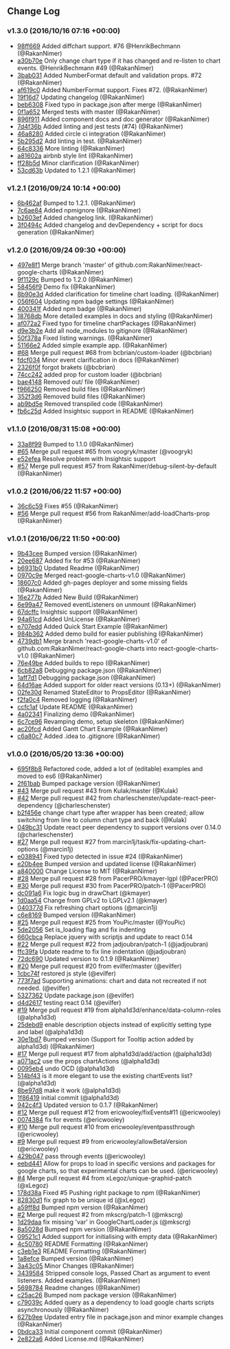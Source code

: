 ## Change Log

### v1.3.0 (2016/10/16 07:16 +00:00)
- [98ff669](https://github.com/RakanNimer/react-google-charts/commit/98ff669f87355cdb9e6b40c70baeaf60bd742c98) Added diffchart support. #76 @HenrikBechmann (@RakanNimer)
- [a30b70e](https://github.com/RakanNimer/react-google-charts/commit/a30b70e80e1c727b71c9741d3aa8788eafe79463) Only change chart type if it has changed and re-listen to chart events. @HenrikBechmann #49 (@RakanNimer)
- [3bab031](https://github.com/RakanNimer/react-google-charts/commit/3bab0310a806b0c041f6077b37cc0293f70a6fe2) Added NumberFormat default and validation props. #72 (@RakanNimer)
- [af619c0](https://github.com/RakanNimer/react-google-charts/commit/af619c0441ac202d78a6e29a258907554f2fce79) Added NumberFormat support. Fixes #72. (@RakanNimer)
- [19f16d7](https://github.com/RakanNimer/react-google-charts/commit/19f16d7d9b1c8e9b64f71b2825ed84740d2e209a) Updating changelog (@RakanNimer)
- [beb6308](https://github.com/RakanNimer/react-google-charts/commit/beb630854e4e136f313e4b4c2236a3a5df9099dd) Fixed typo in package.json after merge (@RakanNimer)
- [0f1a652](https://github.com/RakanNimer/react-google-charts/commit/0f1a652b5c563a53405a9958f92acd8737f215d3) Merged tests with master (@RakanNimer)
- [896f911](https://github.com/RakanNimer/react-google-charts/commit/896f911a90be61a36b5172ca5a8ed98145eec53e) Added component docs and doc generator (@RakanNimer)
- [7d4f36b](https://github.com/RakanNimer/react-google-charts/commit/7d4f36b69618f7d4a8143189f14b3a20a39897eb) Added linting and jest tests (#74) (@RakanNimer)
- [46a8280](https://github.com/RakanNimer/react-google-charts/commit/46a8280c5b81dd518be57f1ebf253fdcf63f42e5) Added circle ci integration (@RakanNimer)
- [5b295d2](https://github.com/RakanNimer/react-google-charts/commit/5b295d2fb12ab7c869ef1fb16a0cafa7b20832df) Add linting in test. (@RakanNimer)
- [64c8336](https://github.com/RakanNimer/react-google-charts/commit/64c833640bd64475e894221914451d1ed731ff06) More linting (@RakanNimer)
- [a81602a](https://github.com/RakanNimer/react-google-charts/commit/a81602af076cf2123d66d7d7c8304dc5be323b25) airbnb style lint (@RakanNimer)
- [ff28b5d](https://github.com/RakanNimer/react-google-charts/commit/ff28b5d9f1cf87af0632963137ea13b9071d95cd) Minor clarification (@RakanNimer)
- [53cd63b](https://github.com/RakanNimer/react-google-charts/commit/53cd63b2b8bf85b7b89a36a8b537417753ee765f) Updated to 1.2.1 (@RakanNimer)

### v1.2.1 (2016/09/24 10:14 +00:00)
- [6b462af](https://github.com/RakanNimer/react-google-charts/commit/6b462af854f9ea504e02512206a5c5f2823624ee) Bumped to 1.2.1. (@RakanNimer)
- [7c6ae84](https://github.com/RakanNimer/react-google-charts/commit/7c6ae84c8be9548e8c6f22aa8025564005596a32) Added npmignore (@RakanNimer)
- [b2603ef](https://github.com/RakanNimer/react-google-charts/commit/b2603efdec608645823e90953f06e499c0901507) Added changelog link. (@RakanNimer)
- [3f0494c](https://github.com/RakanNimer/react-google-charts/commit/3f0494c70fa545bbafab247ed6c3ffca690f83b4) Added changelog and devDependency + script for docs generation (@RakanNimer)

### v1.2.0 (2016/09/24 09:30 +00:00)
- [497e8f1](https://github.com/RakanNimer/react-google-charts/commit/497e8f183cf59ceef92573ecce870b5e184cf193) Merge branch 'master' of github.com:RakanNimer/react-google-charts (@RakanNimer)
- [9f1129c](https://github.com/RakanNimer/react-google-charts/commit/9f1129c5fb39661a92aa3fd6b2e5fcf42bfe1327) Bumped to 1.2.0 (@RakanNimer)
- [58456f9](https://github.com/RakanNimer/react-google-charts/commit/58456f91d72f9d13f8d585a39670d19ad7ba87f6) Demo fix (@RakanNimer)
- [8b90e3d](https://github.com/RakanNimer/react-google-charts/commit/8b90e3d6474b510c2341612f23102578e2eee4e0) Added clarification for timeline chart loading. (@RakanNimer)
- [056f604](https://github.com/RakanNimer/react-google-charts/commit/056f6042da2d0c7c1a1890d8e9b9e4bd44d8a189) Updating npm badge settings (@RakanNimer)
- [400341f](https://github.com/RakanNimer/react-google-charts/commit/400341f6dc7eaede1c19df3a1685b05d06c4f759) Added npm badge (@RakanNimer)
- [18768db](https://github.com/RakanNimer/react-google-charts/commit/18768db69e99a8c0b1ed9c1980dec6ff818f250e) More detailed examples in docs and styling (@RakanNimer)
- [af072a2](https://github.com/RakanNimer/react-google-charts/commit/af072a2acee43d0fb9dbac61f437030466a824a3) Fixed typo for timeline chartPackages (@RakanNimer)
- [d9e3b2e](https://github.com/RakanNimer/react-google-charts/commit/d9e3b2e28aabbaa03f933b772c08bbada5ae9ea2) Add all node_modules to gitignore (@RakanNimer)
- [50f378a](https://github.com/RakanNimer/react-google-charts/commit/50f378a57bf2d102f494eaf1f2bf06d81d609325) Fixed listing warnings. (@RakanNimer)
- [51166e2](https://github.com/RakanNimer/react-google-charts/commit/51166e2b57dc05b43a95db7d63cb000bb87ab966) Added simple example app. (@RakanNimer)
- [#68](https://github.com/RakanNimer/react-google-charts/pull/68) Merge pull request #68 from bcbrian/custom-loader (@bcbrian)
- [fdcf034](https://github.com/RakanNimer/react-google-charts/commit/fdcf034c3586e64cc006b019e35ab5687aedc484) Minor event clarification in docs (@RakanNimer)
- [2326f0f](https://github.com/RakanNimer/react-google-charts/commit/2326f0f4f0f645f636b127f409617a9b88037ae4) forgot brakets (@bcbrian)
- [74cc242](https://github.com/RakanNimer/react-google-charts/commit/74cc242008a86e53ec9b2f14d5f04706fb98a34b) added prop for custom loader (@bcbrian)
- [bae4148](https://github.com/RakanNimer/react-google-charts/commit/bae4148caa3d652ae3ea46b3091fe4ea8605ba7f) Removed out/ file (@RakanNimer)
- [f966250](https://github.com/RakanNimer/react-google-charts/commit/f9662504854b5acc89fec8c371cbc4c4c1341eb6) Removed build files (@RakanNimer)
- [352f3d6](https://github.com/RakanNimer/react-google-charts/commit/352f3d650937eecc0cf42db5a74586f008f6df42) Removed build files (@RakanNimer)
- [ab9bd5e](https://github.com/RakanNimer/react-google-charts/commit/ab9bd5e93f3a6b7a7c558401d254fa24a7156a7d) Removed transpiled code (@RakanNimer)
- [fb6c25d](https://github.com/RakanNimer/react-google-charts/commit/fb6c25d2d20738c6b86523152a3e9ae05f8c24c0) Added Insightsic support in README (@RakanNimer)

### v1.1.0 (2016/08/31 15:08 +00:00)
- [33a8f99](https://github.com/RakanNimer/react-google-charts/commit/33a8f992d1d758f2a8920030c5d52b15494c9721) Bumped to 1.1.0 (@RakanNimer)
- [#65](https://github.com/RakanNimer/react-google-charts/pull/65) Merge pull request #65 from voogryk/master (@voogryk)
- [e52efea](https://github.com/RakanNimer/react-google-charts/commit/e52efea8a3fa98ca224fb06cac139f8814687ded) Resolve problem with Insightsic support
- [#57](https://github.com/RakanNimer/react-google-charts/pull/57) Merge pull request #57 from RakanNimer/debug-silent-by-default (@RakanNimer)

### v1.0.2 (2016/06/22 11:57 +00:00)
- [36c6c59](https://github.com/RakanNimer/react-google-charts/commit/36c6c59db34312a8e17f3e71d2936d36fcf6ba01) Fixes #55 (@RakanNimer)
- [#56](https://github.com/RakanNimer/react-google-charts/pull/56) Merge pull request #56 from RakanNimer/add-loadCharts-prop (@RakanNimer)

### v1.0.1 (2016/06/22 11:50 +00:00)
- [9b43cee](https://github.com/RakanNimer/react-google-charts/commit/9b43cee7a373f0ef55d33fed0b4d7e3f530e9b8a) Bumped version (@RakanNimer)
- [20ee687](https://github.com/RakanNimer/react-google-charts/commit/20ee68711d65eed99d8f86d17fc4b32cb3cb1744) Added fix for #53 (@RakanNimer)
- [b6931b0](https://github.com/RakanNimer/react-google-charts/commit/b6931b0ce6ec6baca8998c502dbee5c74667cab9) Updated Readme (@RakanNimer)
- [0970c9e](https://github.com/RakanNimer/react-google-charts/commit/0970c9ebf2ba94e9d3cef68f9a02fc00f0ecb180) Merged react-google-charts-v1.0 (@RakanNimer)
- [18607c0](https://github.com/RakanNimer/react-google-charts/commit/18607c05ac1eb158dd35fda8090fa5e9e342447c) Added gh-pages deployer and some missing fields (@RakanNimer)
- [16e277b](https://github.com/RakanNimer/react-google-charts/commit/16e277bca480e53a416e0277e3d208619c5aa25e) Added New Build (@RakanNimer)
- [6e99a47](https://github.com/RakanNimer/react-google-charts/commit/6e99a477ddc7223b67e2083c020dd51868a5632b) Removed eventListeners on unmount (@RakanNimer)
- [67dcffc](https://github.com/RakanNimer/react-google-charts/commit/67dcffc03929d0b845904c1c00664d54a19f0446) Insightsic support (@RakanNimer)
- [94a61cd](https://github.com/RakanNimer/react-google-charts/commit/94a61cddacc37fd9f8ab3cd13e67e6483a4e1412) Added UnLicense (@RakanNimer)
- [e707edd](https://github.com/RakanNimer/react-google-charts/commit/e707edd7e0175273ebdc97f9559d38bec1e182ef) Added Quick Start Example (@RakanNimer)
- [984b362](https://github.com/RakanNimer/react-google-charts/commit/984b362b7f524f39abfafcd5d10e7b4766b4f18c) Added demo build for easier publishing (@RakanNimer)
- [4739db1](https://github.com/RakanNimer/react-google-charts/commit/4739db1ca28c37601838391cea6475bd0bade960) Merge branch 'react-google-charts-v1.0' of github.com:RakanNimer/react-google-charts into react-google-charts-v1.0 (@RakanNimer)
- [76e49be](https://github.com/RakanNimer/react-google-charts/commit/76e49be19a8cae54de7cd678074c0722b43d03cb) Added builds to repo (@RakanNimer)
- [6cb82a8](https://github.com/RakanNimer/react-google-charts/commit/6cb82a89e0b63e0221519188308b4b9f50a648d5) Debugging package.json (@RakanNimer)
- [1aff7d1](https://github.com/RakanNimer/react-google-charts/commit/1aff7d1199c836bf29bf01873c186a5a4b592c08) Debugging package.json (@RakanNimer)
- [64d16ae](https://github.com/RakanNimer/react-google-charts/commit/64d16aea1bb8de8a2636b01c9b969b81b8ddf7ae) Added support for older react versions (0.13+) (@RakanNimer)
- [02fe30d](https://github.com/RakanNimer/react-google-charts/commit/02fe30d8ddcdbe7fcae0ea11e5134511b6aae978) Renamed StateEditor to PropsEditor (@RakanNimer)
- [f2fa0c4](https://github.com/RakanNimer/react-google-charts/commit/f2fa0c4da63ba0906759d9c2b70c8a8ad2f6d602) Removed logging (@RakanNimer)
- [ccfc1af](https://github.com/RakanNimer/react-google-charts/commit/ccfc1af6579fdb0168494959ab041ccdf1312d98) Update README (@RakanNimer)
- [4a02341](https://github.com/RakanNimer/react-google-charts/commit/4a02341e3c0865a7ef0450d838fbf56b9b23b81e) Finalizing demo (@RakanNimer)
- [6c7ce96](https://github.com/RakanNimer/react-google-charts/commit/6c7ce961380fb174f180d49f09cfbca766d3279a) Revamping demo, setup skeleton (@RakanNimer)
- [ac20fcd](https://github.com/RakanNimer/react-google-charts/commit/ac20fcdbf85ad5e7dc740a03fc604d65924d52b3) Added Gantt Chart Example (@RakanNimer)
- [c6a80c7](https://github.com/RakanNimer/react-google-charts/commit/c6a80c7fd6fd4aa6d5937046c221617752d9b29c) Added .idea to .gitignore (@RakanNimer)

### v1.0.0 (2016/05/20 13:36 +00:00)
- [695f8b8](https://github.com/RakanNimer/react-google-charts/commit/695f8b8e04c10753e6681c974fb1860d8d898809) Refactored code, added a lot of (editable) examples and moved to es6 (@RakanNimer)
- [2f61bab](https://github.com/RakanNimer/react-google-charts/commit/2f61baba83bee00d9a7baca635a857d67905e261) Bumped package version (@RakanNimer)
- [#43](https://github.com/RakanNimer/react-google-charts/pull/43) Merge pull request #43 from Kulak/master (@Kulak)
- [#42](https://github.com/RakanNimer/react-google-charts/pull/42) Merge pull request #42 from charleschenster/update-react-peer-dependency (@charleschenster)
- [b2f456e](https://github.com/RakanNimer/react-google-charts/commit/b2f456ec1b906bbc9fdf968e3185e26fb7a0e617) change chart type after wrapper has been created; allow switching from line to column chart type and back (@Kulak)
- [049bc31](https://github.com/RakanNimer/react-google-charts/commit/049bc311666e709627fdb29864306c9afd8ff820) Update react peer dependency to support versions over 0.14.0 (@charleschenster)
- [#27](https://github.com/RakanNimer/react-google-charts/pull/27) Merge pull request #27 from marcin1j/task/fix-updating-chart-options (@marcin1j)
- [e038941](https://github.com/RakanNimer/react-google-charts/commit/e03894140612acab3979da81d89de5c49fa668aa) Fixed typo detected in issue #24 (@RakanNimer)
- [e20b4ee](https://github.com/RakanNimer/react-google-charts/commit/e20b4eeb7ddd79608940b1d71408cc9df26182e8) Bumped version and updated license (@RakanNimer)
- [a840000](https://github.com/RakanNimer/react-google-charts/commit/a840000942a00b187b466c6ee647eeda8f093d1b) Change License to MIT (@RakanNimer)
- [#28](https://github.com/RakanNimer/react-google-charts/pull/28) Merge pull request #28 from PacerPRO/kmayer-lgpl (@PacerPRO)
- [#30](https://github.com/RakanNimer/react-google-charts/pull/30) Merge pull request #30 from PacerPRO/patch-1 (@PacerPRO)
- [dc091a6](https://github.com/RakanNimer/react-google-charts/commit/dc091a661377934db369829e7580feb0d5c4fc09) Fix logic bug in drawChart (@kmayer)
- [1d0aa54](https://github.com/RakanNimer/react-google-charts/commit/1d0aa54687b7f7e621fa2a7329c46b930a31fcd6) Change from GPLv2 to LGPLv2.1 (@kmayer)
- [040377d](https://github.com/RakanNimer/react-google-charts/commit/040377d06b536a9738d7c6d62480dca2feb3e4c5) Fix refreshing chart options (@marcin1j)
- [c6e8169](https://github.com/RakanNimer/react-google-charts/commit/c6e8169811d25738d816f22c0ddd2302e08add43) Bumped version (@RakanNimer)
- [#25](https://github.com/RakanNimer/react-google-charts/pull/25) Merge pull request #25 from YouPic/master (@YouPic)
- [5de2056](https://github.com/RakanNimer/react-google-charts/commit/5de2056c89c586193ad0d7b8aa01302dca122798) Set is_loading flag and fix indenting
- [660cbca](https://github.com/RakanNimer/react-google-charts/commit/660cbca8f784f06862a767183e4550797d3995e7) Replace jquery with scriptjs and update to react 0.14
- [#22](https://github.com/RakanNimer/react-google-charts/pull/22) Merge pull request #22 from jadjoubran/patch-1 (@jadjoubran)
- [ffc39fa](https://github.com/RakanNimer/react-google-charts/commit/ffc39fab47fe067fb583ad0c6183f31dcdc6d8fd) Update readme to fix line indentation (@jadjoubran)
- [72dc690](https://github.com/RakanNimer/react-google-charts/commit/72dc6905965061f4571cd661d947a4ced2fd6561) Updated version to 0.1.9 (@RakanNimer)
- [#20](https://github.com/RakanNimer/react-google-charts/pull/20) Merge pull request #20 from evilfer/master (@evilfer)
- [1cbc74f](https://github.com/RakanNimer/react-google-charts/commit/1cbc74f6a591a4fefe84af5f0f31a81e94d52a83) restored js style (@evilfer)
- [773f7ad](https://github.com/RakanNimer/react-google-charts/commit/773f7adf53cf9da20730cf544837966b4c113812) Supporting animations: chart and data not recreated if not needed. (@evilfer)
- [5327362](https://github.com/RakanNimer/react-google-charts/commit/53273623c6207faa7619ac84159505a268d8e52b) Update package.json (@evilfer)
- [d4d2617](https://github.com/RakanNimer/react-google-charts/commit/d4d2617a146199084423810f4597dd6643f31efa) testing react 0.14 (@evilfer)
- [#19](https://github.com/RakanNimer/react-google-charts/pull/19) Merge pull request #19 from alpha1d3d/enhance/data-column-roles (@alpha1d3d)
- [25debd9](https://github.com/RakanNimer/react-google-charts/commit/25debd989bffed67007133bf134420928af0aab1) enable description objects instead of explicitly setting type and label (@alpha1d3d)
- [30e1bd7](https://github.com/RakanNimer/react-google-charts/commit/30e1bd7d9dc7b7bc74ff7ba9340f630591c85a75) Bumped version (Support for Tooltip action added by alpha1d3d) (@RakanNimer)
- [#17](https://github.com/RakanNimer/react-google-charts/pull/17) Merge pull request #17 from alpha1d3d/add/action (@alpha1d3d)
- [a071ac2](https://github.com/RakanNimer/react-google-charts/commit/a071ac283caf5f8f1feb40ce91a75609452fd86c) use the props chartActions (@alpha1d3d)
- [0095eb4](https://github.com/RakanNimer/react-google-charts/commit/0095eb43567e3ad94e9b5fec94a51d01c8e87985) undo OCD (@alpha1d3d)
- [514bf43](https://github.com/RakanNimer/react-google-charts/commit/514bf435a8d32aa84bbf6e75acdf9bd065f0ad9c) is it more elegant to use the existing chartEvents list? (@alpha1d3d)
- [8be97d8](https://github.com/RakanNimer/react-google-charts/commit/8be97d8cad45533287570302c522e419dafe964f) make it work (@alpha1d3d)
- [1f86419](https://github.com/RakanNimer/react-google-charts/commit/1f864199891f0af762df4aeb7ec8626c9d9f848b) initial commit (@alpha1d3d)
- [942c4f3](https://github.com/RakanNimer/react-google-charts/commit/942c4f3afa16b88b7c331c618b2bfd6be4243e5d) Updated version to 0.1.7 (@RakanNimer)
- [#12](https://github.com/RakanNimer/react-google-charts/pull/12) Merge pull request #12 from ericwooley/fixEvents#11 (@ericwooley)
- [0074384](https://github.com/RakanNimer/react-google-charts/commit/0074384c59ae8fa656a6fd5a5ae5ed4e05a19af7) fix for events (@ericwooley)
- [#10](https://github.com/RakanNimer/react-google-charts/pull/10) Merge pull request #10 from ericwooley/eventpassthrough (@ericwooley)
- [#9](https://github.com/RakanNimer/react-google-charts/pull/9) Merge pull request #9 from ericwooley/allowBetaVersion (@ericwooley)
- [429b047](https://github.com/RakanNimer/react-google-charts/commit/429b04775db8fe60b0d379096d678ac45b46243b) pass through events (@ericwooley)
- [eebd441](https://github.com/RakanNimer/react-google-charts/commit/eebd441834603e9e40ab0480108d2a6a6e81a2c9) Allow for props to load in specific versions and packages for google charts, so that experimental charts can be used. (@ericwooley)
- [#4](https://github.com/RakanNimer/react-google-charts/pull/4) Merge pull request #4 from xLegoz/unique-graphid-patch (@xLegoz)
- [178d38a](https://github.com/RakanNimer/react-google-charts/commit/178d38a62261ee053b1f77c405a9444f895bc3d7) Fixed #5 Pushing right package to npm (@RakanNimer)
- [82830d1](https://github.com/RakanNimer/react-google-charts/commit/82830d184e1a170466832a1b7789939cc836dbd7) fix graph to be unique id (@xLegoz)
- [a59ff8d](https://github.com/RakanNimer/react-google-charts/commit/a59ff8df1069f189d8d0dff45b67d745d88e08a6) Bumped npm version (@RakanNimer)
- [#2](https://github.com/RakanNimer/react-google-charts/pull/2) Merge pull request #2 from mkscrg/patch-1 (@mkscrg)
- [1d29daa](https://github.com/RakanNimer/react-google-charts/commit/1d29daadb2fbfb165feba16e76538f6447262e89) fix missing 'var' in GoogleChartLoader.js (@mkscrg)
- [8a5028d](https://github.com/RakanNimer/react-google-charts/commit/8a5028dbdf0c42366db70e859f38672043516891) Bumped npm version (@RakanNimer)
- [09521c1](https://github.com/RakanNimer/react-google-charts/commit/09521c15b93f04b97ffbf5b5dd2c8f8897841dd3) Added support for initialising with empty data (@RakanNimer)
- [4c50780](https://github.com/RakanNimer/react-google-charts/commit/4c50780a37d139d86fbe0f404eb2f7f0221b6faf) README Formatting (@RakanNimer)
- [c3eb1e3](https://github.com/RakanNimer/react-google-charts/commit/c3eb1e34fb04253ba06c9c726ec2efcd1a0624a4) README Formatting (@RakanNimer)
- [1a8efce](https://github.com/RakanNimer/react-google-charts/commit/1a8efcea378a7e9ca99e83443c3eb2d8eabea4f8) Bumped version (@RakanNimer)
- [3a43c05](https://github.com/RakanNimer/react-google-charts/commit/3a43c0518d7d383e9321b576754a86c2d747e4a4) Minor Changes (@RakanNimer)
- [3439584](https://github.com/RakanNimer/react-google-charts/commit/343958488529c0a1ac41553735ea007741add9ea) Stripped console logs, Passed Chart as argument to event listeners. Added examples. (@RakanNimer)
- [5698784](https://github.com/RakanNimer/react-google-charts/commit/5698784d33c702d5fed33f8a1f79d0a030c138b6) Readme changes (@RakanNimer)
- [c25ac26](https://github.com/RakanNimer/react-google-charts/commit/c25ac26b81bb72bdda741dec69eaa36ab556cfb5) Bumped nom package version (@RakanNimer)
- [c79039c](https://github.com/RakanNimer/react-google-charts/commit/c79039c06934d1d70811b6237cc6616320b92815) Added query as a dependency to load google charts scripts asynchronously (@RakanNimer)
- [627b9ee](https://github.com/RakanNimer/react-google-charts/commit/627b9eeb7c8b6417284b946d33a7035ea455087f) Updated entry file in package.json and minor example changes (@RakanNimer)
- [0bdca33](https://github.com/RakanNimer/react-google-charts/commit/0bdca3319442c50128955e0925875cab8ebee3e7) Initial component commit (@RakanNimer)
- [2e822a6](https://github.com/RakanNimer/react-google-charts/commit/2e822a644022c7bf0db83768a832efba512c375a) Added License.md (@RakanNimer)